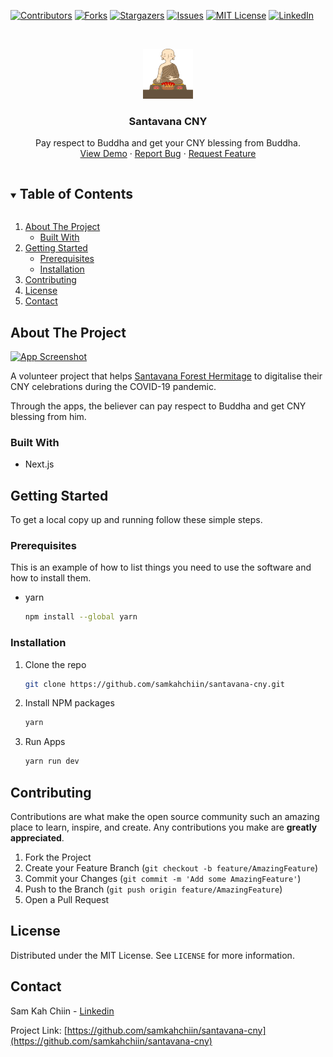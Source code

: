 <!--
*** samkahchiin, santavana-cny, twitter_handle, email, project_title, project_description
-->



<!-- PROJECT SHIELDS -->
<!--
*** I'm using markdown "reference style" links for readability.
*** Reference links are enclosed in brackets [ ] instead of parentheses ( ).
*** See the bottom of this document for the declaration of the reference variables
*** for contributors-url, forks-url, etc. This is an optional, concise syntax you may use.
*** https://www.markdownguide.org/basic-syntax/#reference-style-links
-->
[![Contributors][contributors-shield]][contributors-url]
[![Forks][forks-shield]][forks-url]
[![Stargazers][stars-shield]][stars-url]
[![Issues][issues-shield]][issues-url]
[![MIT License][license-shield]][license-url]
[![LinkedIn][linkedin-shield]][linkedin-url]



<!-- PROJECT LOGO -->
<br />
<p align="center">
  <a href="https://github.com/samkahchiin/santavana-cny">
    <img src="public/buddha-static.png" alt="Logo" width="80" height="80">
  </a>

  <h3 align="center">Santavana CNY</h3>

  <p align="center">
    Pay respect to Buddha and get your CNY blessing from Buddha.
    <br />
    <a href="https://santavana.vercel.app/">View Demo</a>
    ·
    <a href="https://github.com/samkahchiin/santavana-cny/issues">Report Bug</a>
    ·
    <a href="https://github.com/samkahchiin/santavana-cny/issues">Request Feature</a>
  </p>
</p>



<!-- TABLE OF CONTENTS -->
<details open="open">
  <summary><h2 style="display: inline-block">Table of Contents</h2></summary>
  <ol>
    <li>
      <a href="#about-the-project">About The Project</a>
      <ul>
        <li><a href="#built-with">Built With</a></li>
      </ul>
    </li>
    <li>
      <a href="#getting-started">Getting Started</a>
      <ul>
        <li><a href="#prerequisites">Prerequisites</a></li>
        <li><a href="#installation">Installation</a></li>
      </ul>
    </li>
    <li><a href="#contributing">Contributing</a></li>
    <li><a href="#license">License</a></li>
    <li><a href="#contact">Contact</a></li>
  </ol>
</details>



<!-- ABOUT THE PROJECT -->
## About The Project

[![App Screenshot][product-screenshot]](https://santavana.vercel.app/)

A volunteer project that helps [Santavana Forest Hermitage](https://santavana.org/) to digitalise their CNY celebrations during the COVID-19 pandemic.

Through the apps, the believer can pay respect to Buddha and get CNY blessing from him.

### Built With
* Next.js

<!-- GETTING STARTED -->
## Getting Started

To get a local copy up and running follow these simple steps.

### Prerequisites

This is an example of how to list things you need to use the software and how to install them.
* yarn
  ```sh
  npm install --global yarn
  ```

### Installation

1. Clone the repo
   ```sh
   git clone https://github.com/samkahchiin/santavana-cny.git
   ```
2. Install NPM packages
   ```sh
   yarn
   ```
3. Run Apps
   ```sh
   yarn run dev
   ```

<!-- CONTRIBUTING -->
## Contributing

Contributions are what make the open source community such an amazing place to learn, inspire, and create. Any contributions you make are **greatly appreciated**.

1. Fork the Project
2. Create your Feature Branch (`git checkout -b feature/AmazingFeature`)
3. Commit your Changes (`git commit -m 'Add some AmazingFeature'`)
4. Push to the Branch (`git push origin feature/AmazingFeature`)
5. Open a Pull Request



<!-- LICENSE -->
## License

Distributed under the MIT License. See `LICENSE` for more information.



<!-- CONTACT -->
## Contact
Sam Kah Chiin - [Linkedin](https://www.linkedin.com/in/kahchiin-sam/)

Project Link: [https://github.com/samkahchiin/santavana-cny](https://github.com/samkahchiin/santavana-cny)

<!-- MARKDOWN LINKS & IMAGES -->
<!-- https://www.markdownguide.org/basic-syntax/#reference-style-links -->
[contributors-shield]: https://img.shields.io/github/contributors/samkahchiin/santavana-cny.svg?style=for-the-badge
[contributors-url]: https://github.com/samkahchiin/santavana-cny/graphs/contributors
[forks-shield]: https://img.shields.io/github/forks/samkahchiin/santavana-cny.svg?style=for-the-badge
[forks-url]: https://github.com/samkahchiin/santavana-cny/network/members
[stars-shield]: https://img.shields.io/github/stars/samkahchiin/santavana-cny.svg?style=for-the-badge
[stars-url]: https://github.com/samkahchiin/santavana-cny/stargazers
[issues-shield]: https://img.shields.io/github/issues/samkahchiin/santavana-cny.svg?style=for-the-badge
[issues-url]: https://github.com/samkahchiin/santavana-cny/issues
[license-shield]: https://img.shields.io/github/license/samkahchiin/santavana-cny.svg?style=for-the-badge
[license-url]: https://github.com/samkahchiin/santavana-cny/blob/master/LICENSE.txt
[linkedin-shield]: https://img.shields.io/badge/-LinkedIn-black.svg?style=for-the-badge&logo=linkedin&colorB=555
[linkedin-url]: https://linkedin.com/in/samkahchiin
[product-screenshot]: https://i.postimg.cc/QxSgSS80/buddha-sit.png
